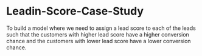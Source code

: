 # Leadin-Score-Case-Study
To build a model where we need to assign a lead score to each of the leads such that the customers with higher lead score have a higher conversion chance and the customers with lower lead score have a lower conversion chance.
